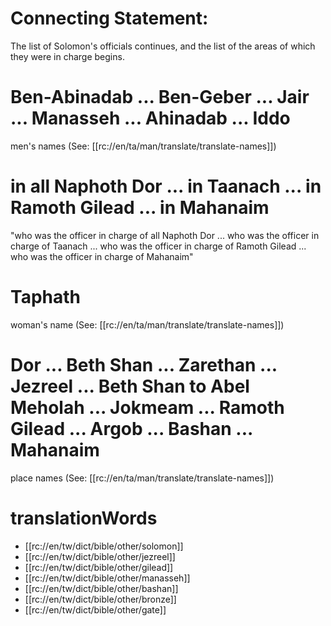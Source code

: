 # Connecting Statement:

The list of Solomon's officials continues, and the list of the areas of which they were in charge begins.

# Ben-Abinadab ... Ben-Geber ... Jair ... Manasseh ... Ahinadab ... Iddo

men's names (See: [[rc://en/ta/man/translate/translate-names]])

# in all Naphoth Dor ... in Taanach ... in Ramoth Gilead ... in Mahanaim

"who was the officer in charge of all Naphoth Dor ... who was the officer in charge of Taanach ... who was the officer in charge of Ramoth Gilead ... who was the officer in charge of Mahanaim"

# Taphath

woman's name (See: [[rc://en/ta/man/translate/translate-names]])

# Dor ... Beth Shan ... Zarethan ... Jezreel ... Beth Shan to Abel Meholah ... Jokmeam ... Ramoth Gilead ... Argob ... Bashan ... Mahanaim

place names (See: [[rc://en/ta/man/translate/translate-names]])

# translationWords

* [[rc://en/tw/dict/bible/other/solomon]]
* [[rc://en/tw/dict/bible/other/jezreel]]
* [[rc://en/tw/dict/bible/other/gilead]]
* [[rc://en/tw/dict/bible/other/manasseh]]
* [[rc://en/tw/dict/bible/other/bashan]]
* [[rc://en/tw/dict/bible/other/bronze]]
* [[rc://en/tw/dict/bible/other/gate]]
